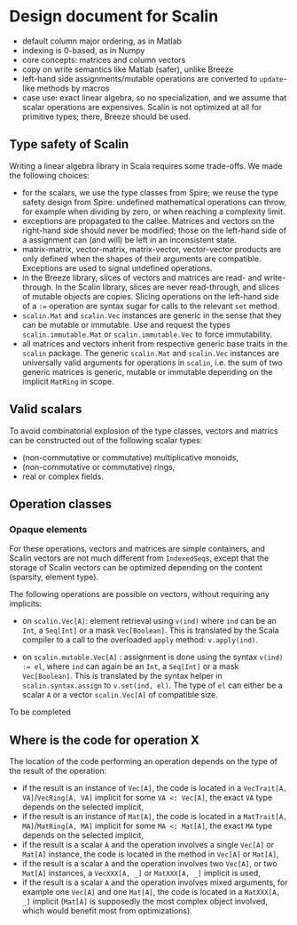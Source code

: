 Design document for Scalin
==========================

- default column major ordering, as in Matlab
- indexing is 0-based, as in Numpy
- core concepts: matrices and column vectors
- copy on write semantics like Matlab (safer), unlike Breeze
- left-hand side assignments/mutable operations are converted to `update`-like methods by macros
- case use: exact linear algebra, so no specialization, and we assume that scalar operations are
  expensives. Scalin is not optimized at all for primitive types; there, Breeze should be used.

Type safety of Scalin
---------------------

Writing a linear algebra library in Scala requires some trade-offs. We made the following choices:

- for the scalars, we use the type classes from Spire; we reuse the type safety design from Spire:
  undefined mathematical operations can throw, for example when dividing by zero, or when 
  reaching a complexity limit.
- exceptions are propagated to the callee. Matrices and vectors on the right-hand side should never
  be modified; those on the left-hand side of a assignment can (and will) be left in an inconsistent
  state.
- matrix-matrix, vector-matrix, matrix-vector, vector-vector products are only defined when the shapes
  of their arguments are compatible. Exceptions are used to signal undefined operations.
- in the Breeze library, slices of vectors and matrices are read- and write-through. In the Scalin library,
  slices are never read-through, and slices of mutable objects are copies. Slicing operations on the left-hand
  side of a `:=` operation are syntax sugar for calls to the relevant `set` method.
- `scalin.Mat` and `scalin.Vec` instances are generic in the sense that they can be mutable or immutable. Use
  and request the types `scalin.immutable.Mat` or `scalin.immutable.Vec` to force immutability.
- all matrices and vectors inherit from respective generic base traits in the `scalin` package. The generic
  `scalin.Mat` and `scalin.Vec` instances are universally valid arguments for operations in `scalin`, i.e.
  the sum of two generic matrices is generic, mutable or immutable depending on the implicit `MatRing`
  in scope.


Valid scalars
-------------

To avoid combinatorial explosion of the type classes, vectors and matrics can be constructed out
of the following scalar types:

- (non-commutative or commutative) multiplicative monoids,
- (non-commutative or commutative) rings,
- real or complex fields.

Operation classes
-----------------

### Opaque elements

For these operations, vectors and matrices are simple containers, and Scalin vectors are not much
different from `IndexedSeq`s, except that the storage of Scalin vectors can be optimized depending
on the content (sparsity, element type).

The following operations are possible on vectors, without requiring any implicits:

- on `scalin.Vec[A]`: element retrieval using `v(ind)` where `ind` can be an `Int`, 
  a `Seq[Int]` or a mask `Vec[Boolean]`. This is translated by the Scala compiler
  to a call to the overloaded `apply` method: `v.apply(ind)`.
  
- on `scalin.mutable.Vec[A]` : assignment is done using the syntax `v(ind) := el`, where `ind`
  can again be an `Int`, a `Seq[Int]` or a mask `Vec[Boolean]`. This is translated
  by the syntax helper in `scalin.syntax.assign` to `v.set(ind, el)`. The type of
  `el` can either be a scalar `A` or a vector `scalin.Vec[A]` of compatible size.

To be completed

Where is the code for operation X
---------------------------------

The location of the code performing an operation depends on the type of the 
result of the operation:

- if the result is an instance of `Vec[A]`, the code is located in a `VecTrait[A, VA]`/`VecRing[A, VA]` 
  implicit for some `VA <: Vec[A]`, the exact `VA` type depends on the selected implicit,
- if the result is an instance of `Mat[A]`, the code is located in a `MatTrait[A, MA]`/`MatRing[A, MA]`
  implicit for some `MA <: Mat[A]`, the exact `MA` type depends on the selected implicit,
- if the result is a scalar `A` and the operation involves a single `Vec[A]` or `Mat[A]` instance, the
  code is located in the method in `Vec[A]` or `Mat[A]`,
- if the result is a scalar `A` and the operation involves two `Vec[A]`, or two `Mat[A]` instances, a
  `VecXXX[A, _]` or `MatXXX[A, _]` implicit is used,
- if the result is a scalar `A` and the operation involves mixed arguments, for example one `Vec[A]` and
  one `Mat[A]`, the code is located in a `MatXXX[A, _]` implicit (`Mat[A]` is supposedly the
  most complex object involved, which would benefit most from optimizations).

